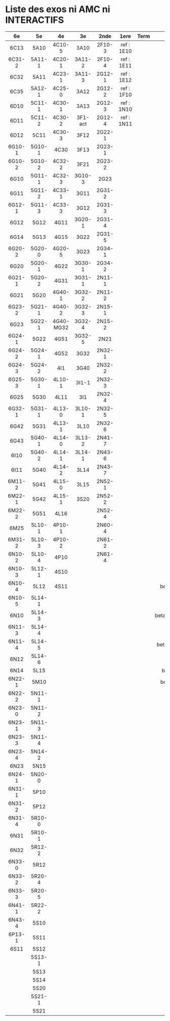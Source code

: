 # Liste des exos ni AMC ni INTERACTIFS

|6e|5e|4e|3e|2nde|1ere|Term|Reste|
|:-:|:-:|:-:|:-:|:-:|:-:|:-:|:-:|
|6C13|5A10|4C10-5|3A10|2F10-3|ref : 1E10||CM020|
|6C31-2|5A11-1|4C20-1|3A11-2|2F10-4|ref : 1E11||CM021|
|6C32|5A11|4C23-1|3A11-3|2G12-1|ref : 1E12||PEA11-1|
|6C35|5A12-1|4C25-0|3A12|2G12-2|ref : 1F10||PEA11|
|6D10|5C11-1|4C30-1|3A13|2G12-3|ref : 1N10||P003|
|6D11|5C11-2|4C30-2|3F1-act|2G12-4|ref : 1N11||P004|
|6D12|5C11|4C30-3|3F12|2G22-1|||P005|
|6G10-1|5G10-1|4C30|3F13|2G23-1|||P006|
|6G10-2|5G10-2|4C32-2|3F21|2G23-2|||P007|
|6G10|5G11-1|4C32-3|3G10-3|2G23|||P008|
|6G11|5G11-2|4C33-1|3G11|2G31-2|||P009|
|6G12-1|5G11-3|4C33-3|3G12|2G31-3|||P010|
|6G12|5G12|4G11|3G20-1|2G31-4|||P011|
|6G14|5G13|4G15|3G22|2G31-5|||P012|
|6G20-2|5G20-0|4G20-5|3G23|2G34-1|||beta2F31|
|6G20|5G20-1|4G22|3G30-1|2G34-2|||beta2N60-X1|
|6G21-1|5G20-2|4G31|3G31-1|2N11-1|||beta2N60-X2|
|6G21|5G20|4G40-1|3G32-2|2N11-2|||beta3F23|
|6G23-2|5G21-1|4G40-2|3G32-3|2N15-1|||beta3G15|
|6G23|5G22-1|4G40-MG32|3G32-4|2N15-2|||beta3G41|
|6G24-1|5G22|4G51|3G32-5|2N21|||beta3s21|
|6G24-2|5G24-1|4G52|3G32|2N32-1|||beta4C31|
|6G24-3|5G24-2|4I1|3G40|2N32-2|||beta4G20-3|
|6G25-3|5G30-1|4L10-1|3I1-1|2N32-3|||beta4G20-4|
|6G25|5G30|4L11|3I1|2N32-4|||beta6C33-1|
|6G32-1|5G31-1|4L13-0|3L10-1|2N32-5|||beta6test2|
|6G42|5G31|4L13-1|3L10|2N32-6|||beta6test2021|
|6G43|5G40-1|4L14-0|3L13-2|2N41-7|||betaAsymptotesObliques|
|6I10|5G40-2|4L14-1|3L14-1|2N43-6|||betaComplexes|
|6I11|5G40|4L14-2|3L14|2N43-7|||betaDivisionsDePolynomes|
|6M11-2|5G41|4L15-0|3L15|2N52-1|||betaEq1erDegreDansC|
|6M22-1|5G42|4L15-1|3S20|2N52-2|||betaEq2eDegAvecParam|
|6M22-2|5G51|4L16||2N52-4|||betaEqCarreDansC|
|6M25|5L10-1|4P10-1||2N60-4|||betaEqValAbs|
|6M31-2|5L10-3|4P10-2||2N61-2|||betaEquationsLog|
|6N10-2|5L10-4|4P10||2N61-4|||betaExo3d|
|6N10-3|5L12-1|4S10|||||betaExoSimpleMatthieu|
|6N10-4|5L12|4S11|||||betaModele10_simple_question-reponse|
|6N10-5|5L14-1||||||betaModele11_parametrable|
|6N10|5L14-3||||||betaModele20_plusieurs_types_de_questions|
|6N11-3|5L14-4||||||betaModele21_parametrables|
|6N11-4|5L14-5||||||betaModele30_constructions_géométriques|
|6N12|5L14-6||||||betaModele31_parametrables|
|6N14|5L15||||||betaModele40_tableau_proportionnalite|
|6N22-1|5M10||||||betaModele41_tableau_signes_variations|
|6N22-2|5N11-1||||||betaProbaAouB|
|6N23-0|5N11-2||||||betaProbabilites|
|6N23-1|5N11-3||||||betaPuissances|
|6N23-3|5N11-4||||||betaSpline|
|6N23-4|5N14-2||||||betaSys2x2CombLin|
|6N23|5N15||||||betaTracerParabole|
|6N24-1|5N20-0||||||betarotation3d|
|6N31-1|5P10||||||betatrinome|
|6N31-2|5P12||||||moule_a_exo_mathalea|
|6N31-4|5R10-0||||||moule_a_exo_mathalea2d|
|6N31|5R10-1||||||c3C10-2|
|6N32|5R12-2||||||c3N10|
|6N33-0|5R12||||||c3N23|
|6N33-2|5R20-4|||||||
|6N33-3|5R20-5|||||||
|6N41-1|5R22-2|||||||
|6N43-4|5S10|||||||
|6P13-1|5S11|||||||
|6S11|5S12|||||||
||5S13-1|||||||
||5S13|||||||
||5S14|||||||
||5S20|||||||
||5S21-1|||||||
||5S21|||||||
